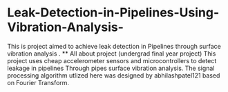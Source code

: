 # Leak-Detection-in-Pipelines-Using-Vibration-Analysis-
This is project aimed to achieve leak detection in Pipelines through surface vibration analysis .
 ** All about project (undergrad final year project)
 This project uses cheap accelerometer sensors and microcontrollers to detect leakage in pipelines 
 Through pipes surface vibration analysis.
 The signal processing algorithm utlized here was designed by abhilashpatel121 based on Fourier Transform.
 
 
